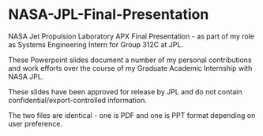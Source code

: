 # NASA-JPL-Final-Presentation
NASA Jet Propulsion Laboratory APX Final Presentation - as part of my role as Systems Engineering Intern for Group 312C at JPL.

These Powerpoint slides document a number of my personal contributions and work efforts over the course of my Graduate Academic Internship with NASA JPL.

These slides have been approved for release by JPL and do not contain confidential/export-controlled information.

The two files are identical - one is PDF and one is PPT format depending on user preference.
